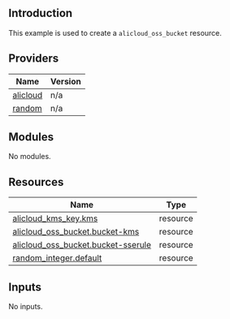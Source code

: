 <!-- BEGIN_TF_DOCS -->
## Introduction

This example is used to create a `alicloud_oss_bucket` resource.

## Providers

| Name | Version |
|------|---------|
| <a name="provider_alicloud"></a> [alicloud](#provider\_alicloud) | n/a |
| <a name="provider_random"></a> [random](#provider\_random) | n/a |

## Modules

No modules.

## Resources

| Name | Type |
|------|------|
| [alicloud_kms_key.kms](https://registry.terraform.io/providers/aliyun/alicloud/latest/docs/resources/kms_key) | resource |
| [alicloud_oss_bucket.bucket-kms](https://registry.terraform.io/providers/aliyun/alicloud/latest/docs/resources/oss_bucket) | resource |
| [alicloud_oss_bucket.bucket-sserule](https://registry.terraform.io/providers/aliyun/alicloud/latest/docs/resources/oss_bucket) | resource |
| [random_integer.default](https://registry.terraform.io/providers/hashicorp/random/latest/docs/resources/integer) | resource |

## Inputs

No inputs.
<!-- END_TF_DOCS -->    